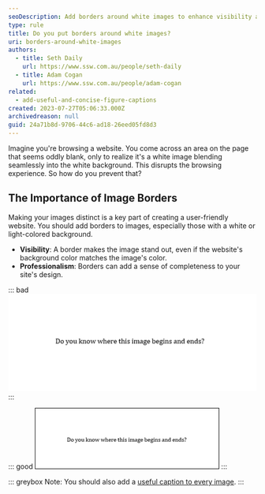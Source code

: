 ```yaml
---
seoDescription: Add borders around white images to enhance visibility and professionalism on your website.
type: rule
title: Do you put borders around white images?
uri: borders-around-white-images
authors:
  - title: Seth Daily
    url: https://www.ssw.com.au/people/seth-daily
  - title: Adam Cogan
    url: https://www.ssw.com.au/people/adam-cogan
related:
  - add-useful-and-concise-figure-captions
created: 2023-07-27T05:06:33.000Z
archivedreason: null
guid: 24a71b8d-9706-44c6-ad18-26eed05fd8d3
---
```


Imagine you're browsing a website. You come across an area on the page that seems oddly blank, only to realize it's a white image blending seamlessly into the white background. This disrupts the browsing experience. So how do you prevent that?

<!--endintro-->

## The Importance of Image Borders

Making your images distinct is a key part of creating a user-friendly website. You should add borders to images, especially those with a white or light-colored background.

* **Visibility**: A border makes the image stand out, even if the website's background color matches the image's color.
* **Professionalism**: Borders can add a sense of completeness to your site's design.

::: bad
![Figure: Bad Example - Can't tell where the image begins and ends!](white-no-border.png)
:::

::: good
![Figure: Good Example - This looks much better](white-border.png)
:::

::: greybox
Note: You should also add a [useful caption to every image](/add-useful-and-concise-figure-captions/).
:::
